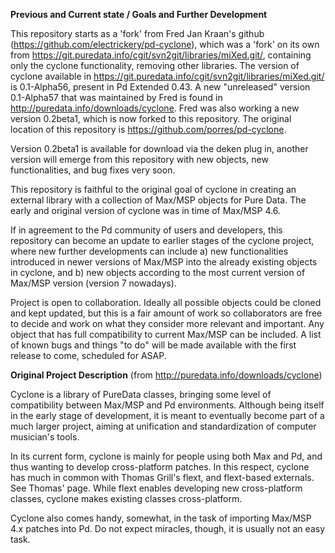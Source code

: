 <strong>Previous and Current state / Goals and Further Development</strong>

This repository starts as a 'fork' from Fred Jan Kraan's github (https://github.com/electrickery/pd-cyclone), which was a 'fork' on its own from <https://git.puredata.info/cgit/svn2git/libraries/miXed.git/>, containing only the cyclone functionality, removing other libraries. The version of cyclone available in https://git.puredata.info/cgit/svn2git/libraries/miXed.git/ is 0.1-Alpha56, present in Pd Extended 0.43. A new "unreleased" version 0.1-Alpha57 that was maintained by Fred is found in <http://puredata.info/downloads/cyclone>. Fred was also working a new version 0.2beta1, which is now forked to this repository. The original location of this repository is https://github.com/porres/pd-cyclone.

Version 0.2beta1 is available for download via the deken plug in, another version will emerge from this repository with new objects, new functionalities, and bug fixes very soon.

This repository is faithful to the original goal of cyclone in creating an external library with a collection of Max/MSP objects for Pure Data. The early and original version of cyclone was in time of Max/MSP 4.6. 

If in agreement to the Pd community of users and developers, this repository can become an update to earlier stages of the cyclone project, where new further developments can include a) new functionalities introduced in newer versions of Max/MSP into the already existing objects in cyclone, and b) new objects according to the most current version of Max/MSP version (version 7 nowadays). 

Project is open to collaboration. Ideally all possible objects could be cloned and kept updated, but this is a fair amount of work so collaborators are free to decide and work on what they consider more relevant and important. Any object that has full compatibility to current Max/MSP can be included. A list of known bugs and things "to do" will be made available with the first release to come, scheduled for ASAP.



<strong>Original Project Description</strong> (from http://puredata.info/downloads/cyclone)

Cyclone is a library of PureData classes, bringing some level of compatibility between Max/MSP and Pd environments. Although being itself in the early stage of development, it is meant to eventually become part of a much larger project, aiming at unification and standardization of computer musician's tools. 

In its current form, cyclone is mainly for people using both Max and Pd, and thus wanting to develop cross-platform patches. In this respect, cyclone has much in common with Thomas Grill's flext, and flext-based externals. See Thomas' page. While flext enables developing new cross-platform classes, cyclone makes existing classes cross-platform. 

Cyclone also comes handy, somewhat, in the task of importing Max/MSP 4.x patches into Pd. Do not expect miracles, though, it is usually not an easy task. 
